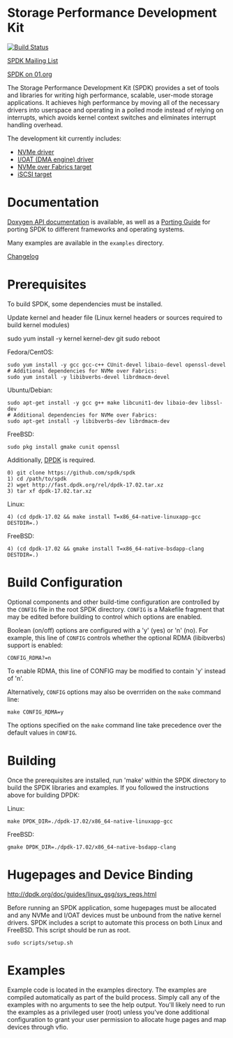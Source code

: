 Storage Performance Development Kit
===================================

[![Build Status](https://travis-ci.org/spdk/spdk.svg?branch=master)](https://travis-ci.org/spdk/spdk)

[SPDK Mailing List](https://lists.01.org/mailman/listinfo/spdk)

[SPDK on 01.org](https://01.org/spdk)

The Storage Performance Development Kit (SPDK) provides a set of tools
and libraries for writing high performance, scalable, user-mode storage
applications. It achieves high performance by moving all of the necessary
drivers into userspace and operating in a polled mode instead of relying on
interrupts, which avoids kernel context switches and eliminates interrupt
handling overhead.

The development kit currently includes:
* [NVMe driver](http://www.spdk.io/doc/nvme.html)
* [I/OAT (DMA engine) driver](http://www.spdk.io/doc/ioat.html)
* [NVMe over Fabrics target](http://www.spdk.io/doc/nvmf.html)
* [iSCSI target](http://www.spdk.io/doc/iscsi.html)

Documentation
=============

[Doxygen API documentation](http://www.spdk.io/doc/) is available, as
well as a [Porting Guide](http://www.spdk.io/doc/porting.html) for porting SPDK to different frameworks
and operating systems.

Many examples are available in the `examples` directory.

[Changelog](CHANGELOG.md)

Prerequisites
=============

To build SPDK, some dependencies must be installed.

Update kernel and header file (Linux kernel headers or sources required to build kernel modules)
   
   sudo yum install -y kernel kernel-dev git
   sudo reboot

Fedora/CentOS:

    sudo yum install -y gcc gcc-c++ CUnit-devel libaio-devel openssl-devel
    # Additional dependencies for NVMe over Fabrics:
    sudo yum install -y libibverbs-devel librdmacm-devel

Ubuntu/Debian:

    sudo apt-get install -y gcc g++ make libcunit1-dev libaio-dev libssl-dev
    # Additional dependencies for NVMe over Fabrics:
    sudo apt-get install -y libibverbs-dev librdmacm-dev

FreeBSD:

    sudo pkg install gmake cunit openssl

Additionally, [DPDK](http://dpdk.org/doc/quick-start) is required.

    0) git clone https://github.com/spdk/spdk
    1) cd /path/to/spdk
    2) wget http://fast.dpdk.org/rel/dpdk-17.02.tar.xz
    3) tar xf dpdk-17.02.tar.xz

Linux:

    4) (cd dpdk-17.02 && make install T=x86_64-native-linuxapp-gcc DESTDIR=.)

FreeBSD:

    4) (cd dpdk-17.02 && gmake install T=x86_64-native-bsdapp-clang DESTDIR=.)

Build Configuration
===================

Optional components and other build-time configuration are controlled by the `CONFIG` file
in the root SPDK directory.  `CONFIG` is a Makefile fragment that may be edited before building to
control which options are enabled.

Boolean (on/off) options are configured with a 'y' (yes) or 'n' (no).  For example, this line of
`CONFIG` controls whether the optional RDMA (libibverbs) support is enabled:

    CONFIG_RDMA?=n

To enable RDMA, this line of CONFIG may be modified to contain 'y' instead of 'n'.

Alternatively, `CONFIG` options may also be overrriden on the `make` command line:

    make CONFIG_RDMA=y

The options specified on the `make` command line take precedence over the default values in
`CONFIG`.

Building
========

Once the prerequisites are installed, run 'make' within the SPDK directory
to build the SPDK libraries and examples.
If you followed the instructions above for building DPDK:

Linux:

    make DPDK_DIR=./dpdk-17.02/x86_64-native-linuxapp-gcc

FreeBSD:

    gmake DPDK_DIR=./dpdk-17.02/x86_64-native-bsdapp-clang

Hugepages and Device Binding
============================

http://dpdk.org/doc/guides/linux_gsg/sys_reqs.html

Before running an SPDK application, some hugepages must be allocated and
any NVMe and I/OAT devices must be unbound from the native kernel drivers.
SPDK includes a script to automate this process on both Linux and FreeBSD.
This script should be run as root.

    sudo scripts/setup.sh

Examples
========

Example code is located in the examples directory. The examples are compiled
automatically as part of the build process. Simply call any of the examples
with no arguments to see the help output. You'll likely need to run the examples
as a privileged user (root) unless you've done additional configuration
to grant your user permission to allocate huge pages and map devices through
vfio.
